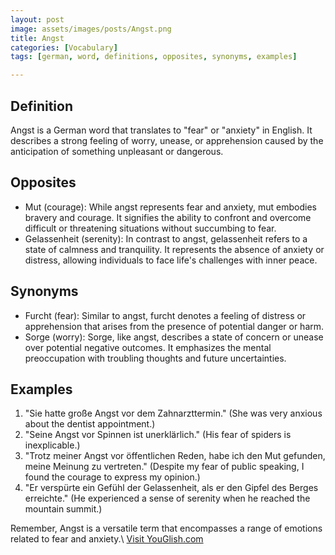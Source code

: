 ```yaml
---
layout: post
image: assets/images/posts/Angst.png
title: Angst
categories: [Vocabulary]
tags: [german, word, definitions, opposites, synonyms, examples]

---
```


## Definition
Angst is a German word that translates to "fear" or "anxiety" in English. It describes a strong feeling of worry, unease, or apprehension caused by the anticipation of something unpleasant or dangerous.

## Opposites
- Mut (courage): While angst represents fear and anxiety, mut embodies bravery and courage. It signifies the ability to confront and overcome difficult or threatening situations without succumbing to fear.
- Gelassenheit (serenity): In contrast to angst, gelassenheit refers to a state of calmness and tranquility. It represents the absence of anxiety or distress, allowing individuals to face life's challenges with inner peace.

## Synonyms
- Furcht (fear): Similar to angst, furcht denotes a feeling of distress or apprehension that arises from the presence of potential danger or harm.
- Sorge (worry): Sorge, like angst, describes a state of concern or unease over potential negative outcomes. It emphasizes the mental preoccupation with troubling thoughts and future uncertainties.

## Examples
1. "Sie hatte große Angst vor dem Zahnarzttermin." (She was very anxious about the dentist appointment.)
2. "Seine Angst vor Spinnen ist unerklärlich." (His fear of spiders is inexplicable.)
3. "Trotz meiner Angst vor öffentlichen Reden, habe ich den Mut gefunden, meine Meinung zu vertreten." (Despite my fear of public speaking, I found the courage to express my opinion.)
4. "Er verspürte ein Gefühl der Gelassenheit, als er den Gipfel des Berges erreichte." (He experienced a sense of serenity when he reached the mountain summit.)

Remember, Angst is a versatile term that encompasses a range of emotions related to fear and anxiety.\ <a id="yg-widget-0" class="youglish-widget" data-query="Angst" data-lang="german" data-components="8412" data-auto-start="0" data-bkg-color="theme_light" data-title="How%20to%20pronounce%20Angst%20in%20German"  rel="nofollow" href="https://youglish.com">Visit YouGlish.com</a><script async src="https://youglish.com/public/emb/widget.js" charset="utf-8"></script>